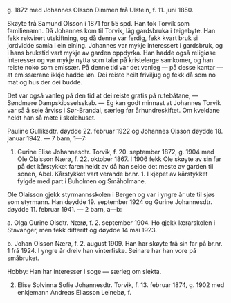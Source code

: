 g. 1872 med Johannes Olsson Dimmen frå Ulstein, f. 11. juni 1850.

Skøyte frå Samund Olsson i 1871 for 55 spd. Han tok Torvik som familienamn. Då Johannes kom til Torvik, låg gardsbruka i teigebyte. Han fekk rekvirert utskiftning, og då denne var ferdig, fekk kvart bruk si jordvidde samla i ein eining. Johannes var mykje interessert i gardsbruk, og i hans brukstid vart mykje av garden oppdyrka. Han hadde også religiøse interesser og var mykje nytta som talar på kristelerge samkomer, og han reiste noko som emissær. På denne tid var det vanleg — på desse kantar — at emissærane ikkje hadde løn. Dei reiste heilt friviljug og fekk då som no mat og hus der dei budde.

Det var også vanleg på den tid at dei reiste gratis på rutebåtane, — Søndmøre Dampskibsselsskab. — Eg kan godt minnast at Johannes Torvik var så å seie årviss i Sør-Brandal,
særleg før århundreskiftet. Om kveldane heldt han så møte i skolehuset.

Pauline Gulliksdtr. døydde 22. februar 1922 og Johannes Olsson døydde 18. januar 1942. — 7 barn, 1—7:

1. Gurine Elise Johannesdtr. Torvik, f. 20. september 1872, g. 1904 med Ole Olaisson Nærø, f. 22. oktober 1867. I 1906 fekk Ole skøyte av sin far på det kårstykket faren heldt av då han selde det meste av garden til sonen, Abel. Kårstykket vart verande br.nr. 1. I kjøpet av kårstykket fylgde med part i Buholmen og Småholmane.

Ole Olaisson gjekk styrmannsskolen i Bergen og var i yngre år ute til sjøs som styrmann. Han døydde 19. september 1924 og Gurine Johannesdtr. døydde 11. februar 1941. — 2 barn, a—b:

a. Olga Gurine Olsdtr. Nærø, f. 2. september 1904. Ho gjekk lærarskolen i Stavanger, men fekk difteritt og døydde 14 mai 1923.

b. Johan Olsson Nærø, f. 2. august 1909. Han har skøyte frå sin far på br.nr. 1 frå 1924. I yngre år dreiv han vinterfiske. Seinare har han vore på småbruket.

Hobby: Han har interesser i soge — særleg om slekta.

2. Elise Solvinna Sofie Johannesdtr. Torvik, f. 13. februar 1874, g. 1902 med enkjemann Andreas Eliasson Leinebø, f.